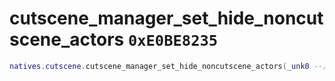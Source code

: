 # cutscene_manager_set_hide_noncutscene_actors `0xE0BE8235`

```lua
natives.cutscene.cutscene_manager_set_hide_noncutscene_actors(_unk0 --[[ integer ]])
```
